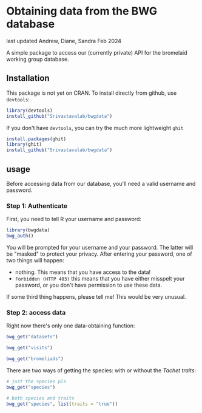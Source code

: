 # Obtaining data from the BWG database

last updated Andrew, Diane, Sandra Feb 2024

A simple package to access our (currently private) API for the bromelaid working group database.

## Installation

This package is not yet on CRAN. To install directly from github, use `devtools`:

```r
library(devtools)
install_github("Srivastavalab/bwgdata")
```

If you don't have `devtools`, you can try the much more lightweight `ghit`

```r
install.packages(ghit)
library(ghit)
install_github("Srivastavalab/bwgdata")
```

## usage

Before accessing data from our database, you'll need a valid username and password. 

### Step 1: Authenticate

First, you need to tell R your username and password:

```r
library(bwgdata)
bwg_auth()
```

You will be prompted for your username and your password. The latter will be "masked" to protect your privacy. After entering your password, one of two things will happen: 

* nothing. This means that you have access to the data!
* `Forbidden (HTTP 403)` this means that you have either misspelt your password, or you don't have permission to use these data. 

If some third thing happens, please tell me! This would be very unusual.

### Step 2: access data

Right now there's only one data-obtaining function:

```r
bwg_get("datasets")

bwg_get("visits")

bwg_get("bromeliads")
```

There are two ways of getting the species: with or without the _Tachet traits_:

```r
# just the species pls
bwg_get("species")

# both species and traits
bwg_get("species", list(traits = "true"))
```
